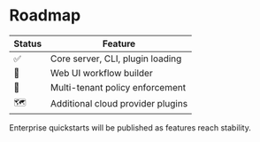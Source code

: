# Roadmap

| Status | Feature |
| --- | --- |
| ✅ | Core server, CLI, plugin loading |
| 🚧 | Web UI workflow builder |
| 📝 | Multi-tenant policy enforcement |
| 🗺️ | Additional cloud provider plugins |

Enterprise quickstarts will be published as features reach stability.
